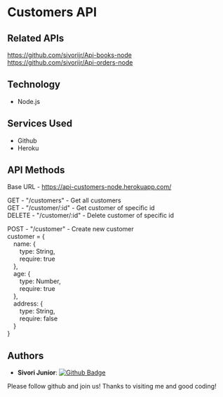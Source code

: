 # Customers API

## Related APIs
https://github.com/sivorijr/Api-books-node<br>
https://github.com/sivorijr/Api-orders-node

## Technology 
 
* Node.js
 
 
## Services Used
 
* Github
* Heroku
 

## API Methods
 
Base URL - https://api-customers-node.herokuapp.com/

GET - "/customers" - Get all customers<br>
GET - "/customer/:id" - Get customer of specific id<br>
DELETE - "/customer/:id" - Delete customer of specific id<br>

POST - "/customer" - Create new customer<br>
customer = {<br>
&emsp;name: {<br>
&emsp;&emsp;type: String,<br>
&emsp;&emsp;require: true<br>
&emsp;},<br>
&emsp;age: {<br>
&emsp;&emsp;type: Number,<br>
&emsp;&emsp;require: true<br>
&emsp;},<br>
&emsp;address: {<br>
&emsp;&emsp;type: String,<br>
&emsp;&emsp;require: false<br>
&emsp;}<br>
}
 
 
## Authors
 
* **Sivori Junior**: [![Github Badge](https://img.shields.io/badge/-Github-000?style=flat-square&logo=Github&logoColor=white&link=https://github.com/sivorijr)](https://github.com/sivorijr)
 
 
Please follow github and join us!
Thanks to visiting me and good coding!
